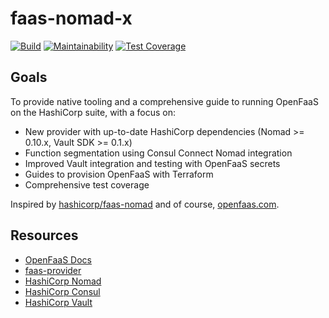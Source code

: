 # faas-nomad-x

[![Build](https://travis-ci.org/acornies/faas-nomad-x.svg?branch=master)](https://travis-ci.org/acornies/faas-nomad-x)
[![Maintainability](https://api.codeclimate.com/v1/badges/928a112331abc8bdee97/maintainability)](https://codeclimate.com/github/acornies/faas-nomad-x/maintainability)
[![Test Coverage](https://api.codeclimate.com/v1/badges/928a112331abc8bdee97/test_coverage)](https://codeclimate.com/github/acornies/faas-nomad-x/test_coverage)

## Goals

To provide native tooling and a comprehensive guide to running OpenFaaS on the HashiCorp suite, with a focus on:

- New provider with up-to-date HashiCorp dependencies (Nomad >= 0.10.x, Vault SDK >= 0.1.x)
- Function segmentation using Consul Connect Nomad integration
- Improved Vault integration and testing with OpenFaaS secrets
- Guides to provision OpenFaaS with Terraform
- Comprehensive test coverage

Inspired by [hashicorp/faas-nomad](https://github.com/hashicorp/faas-nomad) and of course, [openfaas.com](https://openfaas.com).

## Resources

- [OpenFaaS Docs](docs.openfaas.com)
- [faas-provider](https://github.com/openfaas/faas-provider)
- [HashiCorp Nomad](https://nomadproject.io)
- [HashiCorp Consul](https://consul.io)
- [HashiCorp Vault](https://vaultproject.io)
